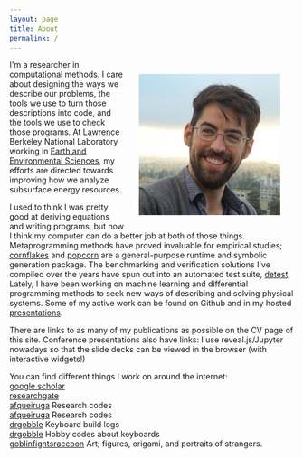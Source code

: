```yaml
---
layout: page
title: About
permalink: /
---
```


<img align="right" src="about/images/mug2018.jpeg" width="250" style="margin:25px 25px">

I'm a researcher in computational methods. I care about designing the ways we describe our problems, the tools we use to turn those descriptions into code, and the tools we use to check those programs. At Lawrence Berkeley National Laboratory working in [Earth and Environmental Sciences](https://eesa.lbl.gov), my efforts are directed towards improving how we analyze subsurface energy resources.

I used to think I was pretty good at deriving equations and writing programs, but now I think my computer can do a better job at both of those things. Metaprogramming methods have proved invaluable for empirical studies; [cornflakes](https://github.com/afqueiruga/cornflakes) and [popcorn](https://github.com/afqueiruga/popcorn) are a general-purpose runtime and symbolic generation package. The benchmarking and verification solutions I've compiled over the years have spun out into an automated test suite, [detest](https://github.com/afqueiruga/detest). Lately, I have been working on machine learning and differential programming methods to seek new ways of describing and solving physical systems. Some of my active work can be found on Github and in my hosted [presentations](CV).

There are links to as many of my publications as possible on the CV page of this site. Conference presentations also have links: I use reveal.js/Jupyter nowadays so that the slide decks can be viewed in the browser (with interactive widgets!)

You can find different things I work on around the internet:  
[google scholar](https://scholar.google.com/citations?user=5lV0WOgAAAAJ&hl=en&oi=ao)  
[researchgate](https://www.researchgate.net/profile/Alejandro_Queiruga)  
[<i class="fa fa-github"></i > afqueiruga](https://github.com/afqueiruga) Research codes  
[<i class="fa fa-bitbucket"></i> afqueiruga](https://bitbucket.org/afqueiruga/) Research codes  
[<i class="fa fa-reddit"></i > drgobble](https://www.reddit.com/user/drgobble/submitted/) Keyboard build logs  
[<i class="fa fa-github"></i > drgobble](https://github.com/drgobble) Hobby codes about keyboards  
[<i class="fa fa-instagram"></i > goblinfightsraccoon](https://www.instagram.com/goblinfightsraccoon) Art; figures, origami, and portraits of strangers.
